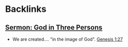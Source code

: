 
# Backlinks
## [Sermon: God in Three Persons](<Sermon: God in Three Persons.md>)
- We are created.... "in the image of God". [Genesis 1:27](<Genesis 1:27.md>)

